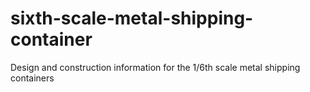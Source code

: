 # sixth-scale-metal-shipping-container
Design and construction information for the 1/6th scale metal shipping containers
